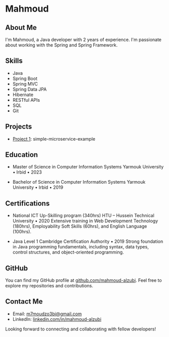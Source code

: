 # Mahmoud

## About Me

I'm Mahmoud, a Java developer with 2 years of experience. I'm passionate about working with the Spring and Spring Framework.

## Skills

- Java
- Spring Boot
- Spring MVC
- Spring Data JPA
- Hibernate
- RESTful APIs
- SQL
- Git

## Projects

- [Project 1](https://github.com/mahmoud-alzubi/simple-microservice-example): simple-microservice-example

## Education

- Master of Science in Computer Information Systems 
Yarmouk University • Irbid • 2023 

- Bachelor of Science in Computer Information Systems 
Yarmouk University • Irbid • 2019 



## Certifications

- National ICT Up-Skilling program (340hrs) 
    HTU – Hussein Technical University • 2020 
    Extensive training in Web Development Technology (180hrs), Employability Soft Skills (60hrs), and English Language (100hrs). 

- Java Level 1 
  Cambridge Certification Authority • 2019 
  Strong foundation in Java programming fundamentals, including syntax, data types, control structures, and object-oriented 
  programming.

## GitHub

You can find my GitHub profile at [github.com/mahmoud-alzubi](https://github.com/mahmoud-alzubi). Feel free to explore my repositories and contributions.

## Contact Me

- Email: m7moudzo3bi@gmail.com
- LinkedIn: [linkedin.com/in/mahmoud-alzubi](https://www.linkedin.com/in/mahmoud-alzubi)

Looking forward to connecting and collaborating with fellow developers!
